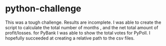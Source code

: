 # python-challenge
This was a tough challenge. Results are incomplete. I was able to create the script to calculate the total number of months , and the net total amount of profit/losses. for PyBank I was able to show the total votes for PyPoll. I hopefully succeeded at creating a relative path to the csv files.
